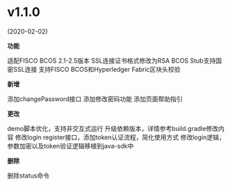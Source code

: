 # v1.1.0
(2020-02-02)

**功能**

适配FISCO BCOS 2.1-2.5版本
SSL连接证书格式修改为RSA
BCOS Stub支持国密SSL连接
支持FISCO BCOS和Hyperledger Fabric区块头校验

**新增**

添加changePassword接口
添加修改密码功能
添加页面帮助指引

**更改**

demo脚本优化，支持非交互式运行
升级依赖版本，详情参考build.gradle修改内容
修改login register接口，添加token认证流程，简化使用方式
修改login逻辑，参数加密以及token验证逻辑移植到java-sdk中

**删除**

删除status命令
